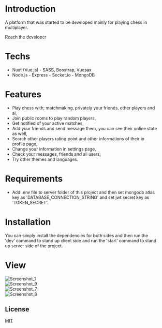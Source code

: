 # Introduction
A platform that was started to be developed mainly for playing chess in multiplayer.

[Reach the developer](https://www.linkedin.com/in/onuranl/)
# Techs
- Nuxt (Vue.js) - SASS, Boostrap, Vuesax
- Node.js - Express - Socket.io - MongoDB
# Features
- Play chess with; matchmaking, privately your friends, other players and ai,
- Join public rooms to play random players,
- Get notified of your active matches,
- Add your friends and send message them, you can see their online state as well,
- Search other players rating point and other informations of their in profile page,
- Change your information in settings page,
- Check your messages, friends and all users,
- Try other themes and languages.
# Requirements
- Add .env file to server folder of this project and then set mongodb atlas key as 'DATABASE_CONNECTION_STRING' and set jwt secret key as 'TOKEN_SECRET'.
# Installation
You can simply install the dependencies for both sides and then run the 'dev' command to stand up client side and run the 'start' command to stand up server side of the project.
# View
![Screenshot_1](https://user-images.githubusercontent.com/53944526/208545869-6685478c-13b4-4b22-87fe-8d9b49409085.png)  
![Screenshot_9](https://user-images.githubusercontent.com/53944526/208545883-5e4ef049-2857-4e18-92c6-c0557e025666.png)  
![Screenshot_7](https://user-images.githubusercontent.com/53944526/208545874-4b903f5a-8457-4880-ae04-f629839ad65b.png)  
![Screenshot_8](https://user-images.githubusercontent.com/53944526/208545876-ff34c46c-f2cb-40bf-a1ce-906f6a48e8a3.png)  

## License

[MIT](https://choosealicense.com/licenses/mit/)

